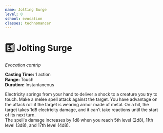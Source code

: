 ```yaml
---
name: Jolting Surge
level: 0
school: evocation
classes: technomancer
---
```


# :five: Jolting Surge 
_Evocation cantrip_ 

**Casting Time:** 1 action    
**Range:** Touch    
**Duration:** Instantaneous 

Electricity springs from your hand to deliver a shock to a creature you try to touch. Make a melee spell attack against the target. You have advantage on the attack roll if the target is wearing armor made of metal. On a hit, the target takes 1d8 electricity damage, and it can't take reactions until the start of its next turn.    
The spell's damage increases by 1d8 when you reach 5th level (2d8), 11th level (3d8), and 17th level (4d8). 